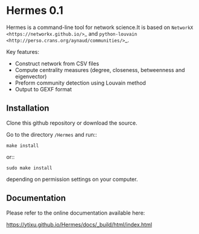 # Hermes 0.1

Hermes is a command-line tool for network science.It is based on `NetworkX <https://networkx.github.io/>`_ and `python-louvain <http://perso.crans.org/aynaud/communities/>`_.

Key features:
* Construct network from CSV files
* Compute centrality measures (degree, closeness, betweenness and eigenvector)
* Preform community detection using Louvain method
* Output to GEXF format

## Installation

Clone this github repository or download the source.

Go to the directory ``/Hermes`` and run::

	make install

or::

	sudo make install

depending on permission settings on your computer.

## Documentation

Please refer to the online documentation available here:

https://ytixu.github.io/Hermes/docs/_build/html/index.html